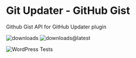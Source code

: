 # Git Updater - GitHub Gist

Github Gist API for GitHub Updater plugin

![downloads](https://img.shields.io/github/downloads/afragen/git-updater-gist/total) ![downloads@latest](https://img.shields.io/github/downloads/afragen/git-updater-gist/latest/total)

![WordPress Tests](https://github.com/afragen/git-updater-gist/workflows/WordPress%20Tests/badge.svg)
